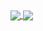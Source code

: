 <a href="https://github.com/anuraghazra/github-readme-stats">
  <img align="center" src="https://github-readme-stats.vercel.app/api?username=tingfengx&show_icons=true&bg_color=30,e96443,904e95&title_color=fff&text_color=fff&include_all_commits=true&count_private=true" />
</a>
<a href="https://github.com/anuraghazra/github-readme-stats">
  <img align="center" src="https://github-readme-stats.vercel.app/api/top-langs/?username=tingfengx&bg_color=30,e96443,904e95&title_color=fff&text_color=fff&layout=compact&include_all_commits=true&count_private=true&hide=jupyter%20notebook"/>
</a>
